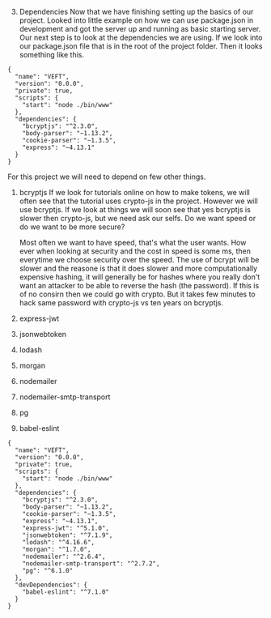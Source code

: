 3. Dependencies
Now that we have finishing setting up the basics of our project. Looked into little example on how we can use package.json in development and got the server up and running as basic starting server. Our next step is to look at the dependencies we are using. If we look into our package.json file that is in the root of the project folder. Then it looks something like this. 


```
{
  "name": "VEFT",
  "version": "0.0.0",
  "private": true,
  "scripts": {
    "start": "node ./bin/www"
  },
  "dependencies": {
    "bcryptjs": "^2.3.0",
    "body-parser": "~1.13.2",
    "cookie-parser": "~1.3.5",
    "express": "~4.13.1"
  }
}
```
For this project we will need to depend on few other things.

1.  bcryptjs
    If we look for tutorials online on how to make tokens, we will often see that the tutorial uses crypto-js in the project. However we will use bcryptjs. If we look at things we will soon see that yes bcryptjs is slower then crypto-js, but we need ask our selfs. Do we want speed or do we want to be more secure? 

    Most often we want to have speed, that's what the user wants. How ever when looking at security and the cost in speed is some ms, then everytime we choose security over the speed. The use of bcrypt will be slower and the reasone is that it does slower and more computationally expensive hashing, it will generally be for hashes where you really don't want an attacker to be able to reverse the hash (the password). If this is of no consirn then we could go with crypto. But it takes few minutes to hack same password with crypto-js vs ten years on bcryptjs. 


2. express-jwt


3. jsonwebtoken


4. lodash


5. morgan


6. nodemailer


7. nodemailer-smtp-transport


8. pg


9. babel-eslint


```
{
  "name": "VEFT",
  "version": "0.0.0",
  "private": true,
  "scripts": {
    "start": "node ./bin/www"
  },
  "dependencies": {
    "bcryptjs": "^2.3.0",
    "body-parser": "~1.13.2",
    "cookie-parser": "~1.3.5",
    "express": "~4.13.1",
    "express-jwt": "^5.1.0",
    "jsonwebtoken": "^7.1.9",
    "lodash": "^4.16.6",
    "morgan": "^1.7.0",
    "nodemailer": "^2.6.4",
    "nodemailer-smtp-transport": "^2.7.2",
    "pg": "^6.1.0"
  },
  "devDependencies": {
    "babel-eslint": "^7.1.0"
  }
}
```